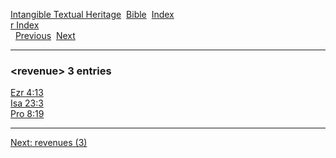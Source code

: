 [Intangible Textual Heritage](../../index)  [Bible](../index) 
[Index](index)   
[r Index](_r_)  
  [Previous](c09488)  [Next](c09490) 

------------------------------------------------------------------------

### &lt;revenue&gt; 3 entries

[Ezr 4:13](../kjv/ezr004.htm#013)  
[Isa 23:3](../kjv/isa023.htm#003)  
[Pro 8:19](../kjv/pro008.htm#019)  

------------------------------------------------------------------------

[Next: revenues (3)](c09490)
